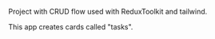 Project with CRUD flow used with ReduxToolkit and tailwind.

This app creates cards called "tasks".
